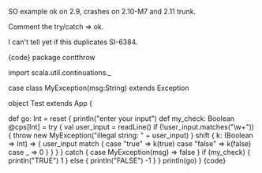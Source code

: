 SO example ok on 2.9, crashes on 2.10-M7 and 2.11 trunk.

Comment the try/catch => ok.

I can't tell yet if this duplicates SI-6384.

{code}
package contthrow

import scala.util.continuations._

case class MyException(msg:String) extends Exception

object Test extends App {

  def go: Int = reset {
    println("enter your input")
    def my_check: Boolean @cps[Int] = try {
      val user_input = readLine()
      if (!user_input.matches("\\w+")) {
        throw new MyException("illegal string: " + user_input)
      }
      shift {
        k: (Boolean => Int) => {
          user_input match {
            case "true"   => k(true)
            case "false"  => k(false)
            case _        => 0
          }
        }
      }
    } catch {
      case MyException(msg) => false
    }
    if (my_check) {
      println("TRUE")
      1
    } else {
      println("FALSE")
      -1
    }
  }
  println(go)
}
{code}

